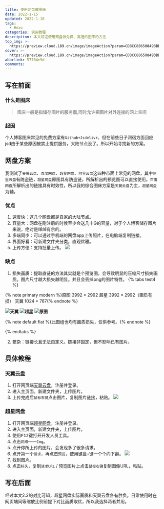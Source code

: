 ```yaml
---
title: 使用网盘做图床
date: 2022-1-15
updated: 2022-1-16
tags:
  - Hexo
categories: 实用教程
description: 本文讲述使用网盘做免费、高速的图床的方法
top_img: >-
  https://preview.cloud.189.cn/image/imageAction?param=CDBCC886508493BEEBB330EBE3A9139E295431B8517DE6B8DBE73152DA02FE7DCB708B8BE56D6AE7376583628F8777A1ED1DA570A98A44F6EBAC5B341350F83F0101D9C581C7E7055AD700ACF202730C89D1DF5E2150C9E35E1ABFB4468E92909FD19B69C4FD05F857D43E838E1428BF
cover: >-
  https://preview.cloud.189.cn/image/imageAction?param=CDBCC886508493BEEBB330EBE3A9139E295431B8517DE6B8DBE73152DA02FE7DCB708B8BE56D6AE7376583628F8777A1ED1DA570A98A44F6EBAC5B341350F83F0101D9C581C7E7055AD700ACF202730C89D1DF5E2150C9E35E1ABFB4468E92909FD19B69C4FD05F857D43E838E1428BF
abbrlink: 57704e9d
comments:
---
```



## 写在前面

### 什么是图床
> 图床一般是指储存图片的服务器,同时允许把图片对外连接的网上空间

### 起因
个人博客图床常见的免费方案有`Github+Jsdelivr`，但在前些日子网宿方面回应jsd由于某些原因被禁止提供服务，大陆节点没了。所以开始寻找新的方案。

## 网盘方案
我测试了`天翼云盘`、`百度网盘`、`超星网盘`、`阿里云盘`这四种市面上常见的网盘，其中`阿里云盘`有防盗链，`超星网盘`原图具有防盗链，所解析出的预览图可以直接使用，`百度网盘`所解析出的链接具有时效性，所以我的综合图床方案是`天翼云盘`为主，`超星网盘`为辅。

### 优点
<!-- 有序列表 -->

1. 速度快：这几个网盘都是自家的大陆节点。
2. 容量大：网盘在刚注册的时候至少会送几十G的容量，对于个人博客储存图片来说，绝对是绰绰有余的。
3. 多端同步：可以通过手机端的网盘app上传照片，在电脑端复制链接。
4. 界面好看：可新建文件夹分类，直观优雅。 
5. 上传方便：支持批量上传。
![ ](https://preview.cloud.189.cn/image/imageAction?param=65424273BFBA9CC91A9E85BEAAFC2E5E6C11EC31EEA57ABCC8304327A6C8945BB7C603E0D71FA42F88F81ECAA6A0176AAFC4AC477846366DAD1607A7F970E1CEBBD3AD9D85DC85DBC4F2DA406EEF457A994CCE724F3D1DB1B22DB4E829CE00EA1BC77C1F22698B45C4A080459E0AD0FD)

### 缺点

1. 损失画质：提取直链的方法其实就是个预览图，会导致明显的压缩尺寸损失画质。图片尺寸越大损失越明显。并且会丢掉png的图片特性。
{% tabs test4 %}

<!-- tab 尺寸参数 -->

{% note primary modern %}原图 3992 * 2992  超星 3992 * 2992（画质有损）  天翼 1024 * 767{% endnote %}

<!-- endtab -->

<!-- tab 测试图组 -->

**![天翼](https://preview.cloud.189.cn/image/imageAction?param=3A1E41E16F87D79308B208D8EB2471836D6488520047EBD5629EA2BA18AFB31EA773D89A75EABC99062A324891CCA318F8D84639483B540E4C0BE3EFAC04105D5637A3E80687C0EC7C815BC22D99CD2F08B8E4AD471F68789D48C2255ECC100E138FFB3BA235DB90F8C24F06E024A62B)**
**![超星](https://preview.cloud.189.cn/image/imageAction?param=5A9504C73DEB34357F512E3C41D86B046B4DF5B62742FF95D3471528967CE9D0688D7F8298A8782226A91E7EC5CE7A5907145CE2C0B7A1758C5612F0888D5D2401FCFD1BB6169C08FE137E65928A90EB9DF89747713E002D991160B0CD3C0159DAFC30FA29F46502D056FFD2524AAB9D)**
**![原图](https://preview.cloud.189.cn/image/imageAction?param=20C74655D8A2D8284EB35DBF50039502ACD6D1E5EDE43A89C0C5A183DAA9E59D259183E14419549E0063D7B0D79489594FF5EEF56C8C3C95A4FFEEB431E7EA72ED2A8F327BE6018D9FC18976166E1379FB7EFCA11E0E2EF71E4441E9CD3C990039FF561FEFD38A5E2B3ADC0DAF29F580)**

{% note default flat %}此图组也均有画质损失，仅供参考。{% endnote %}

<!-- endtab -->

{% endtabs %}

2. 繁杂：链接长且无法自定义。链接非固定，但不影响已有图片。

## 具体教程

### 天翼云盘
<!-- 有序列表 -->

1. 打开网页端[天翼云盘](https://cloud.189.cn/)，注册并登录。
2. 进入主页面，新建文件夹，上传图片。
3. 上传完成后`鼠标右键`点击图片，复制图片链接，粘贴。
![](https://preview.cloud.189.cn/image/imageAction?param=1529A130126F8478E73F93DB53C073661F11D250429A11A4BEDCF985941C272088C3C6E10C5CE422597BB637EC08E284D07EA7F199E5787B881D020F232D35D44BF40640198EBBCE3BA5CF0DA6CA5EE2936AA9A103948492F6A6719504D6508FEC5ACCCC90E046DA5B36702C8C37B370)

### 超星网盘
<!-- 有序列表 -->

1. 打开网页端[超星网盘](http://i.mooc.chaoxing.com/)，注册并登录。
2. 进入主页面，新建文件夹，上传图片。
3. 使用<kbd>F12</kbd>键打开开发人员工具。
4. 点击`网络`——`Img`。
5. 点开你所上传的图片，会发现多了很多请求。
6. 点开第一个`请求`，再点击`预览`，使用键盘<kbd>↓</kbd>键一个个向下翻。
![ ](http://imageproxy.chaoxing.com/0x0,q15,jpeg,seNHP0fg6w9pPdLv-CYMEGNkJSAPJwoT812JmwVXIRa0/https://p.ananas.chaoxing.com/star3/origin/ceb66ad8271a30dc0c60319dafe0d8d8.png)
7. 找到图片。
8. 点击`标头`，复制`请求URL` / 预览图片上点击`鼠标右键`复制图像URL，粘贴。

## 写在后面

经过本文2.2的对比可知，超星网盘实际画质和天翼云盘各有胜负，日常使用时在网页端同等缩放比例前提下对比画质取优，所以我选择两者并用。